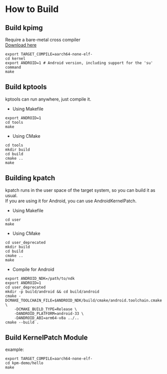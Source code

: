 # How to Build

## Build kpimg

Require a bare-metal cross compiler  
[Download here](https://developer.arm.com/downloads/-/arm-gnu-toolchain-downloads)

```shell
export TARGET_COMPILE=aarch64-none-elf-
cd kernel
export ANDROID=1 # Android version, including support for the 'su' command
make
```

## Build kptools

kptools can run anywhere, just compile it.  

- Using Makefile

```shell
export ANDROID=1
cd tools
make
```

- Using CMake

```shell
cd tools
mkdir build
cd build
cmake ..
make
```

## Building kpatch

kpatch runs in the user space of the target system, so you can build it as usual.  
If you are using it for Android, you can use AndroidKernelPatch.

- Using Makefile

```shell
cd user
make
```

- Using CMake

```shell
cd user_deprecated
mkdir build
cd build
cmake ..
make
```

- Compile for Android

```shell
export ANDROID_NDK=/path/to/ndk
export ANDROID=1
cd user_deprecated
mkdir -p build/android && cd build/android
cmake -DCMAKE_TOOLCHAIN_FILE=$ANDROID_NDK/build/cmake/android.toolchain.cmake \
    -DCMAKE_BUILD_TYPE=Release \
    -DANDROID_PLATFORM=android-33 \
    -DANDROID_ABI=arm64-v8a ../..
cmake --build .
```

## Build KernelPatch Module

example:

```shell
export TARGET_COMPILE=aarch64-none-elf-
cd kpm-demo/hello
make
```
